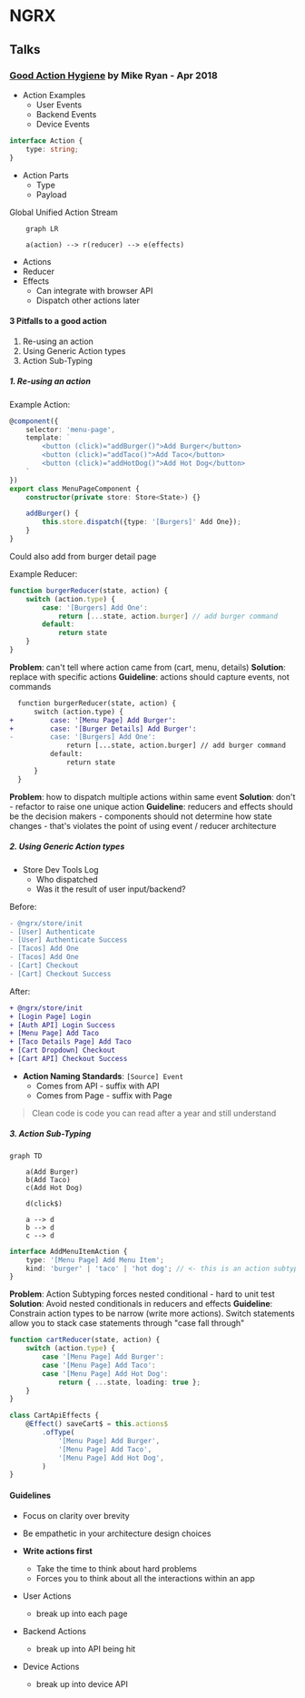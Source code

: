 # NGRX


## Talks

### [Good Action Hygiene](https://www.youtube.com/watch?v=JmnsEvoy-gY) by Mike Ryan - Apr 2018

* Action Examples
  * User Events
  * Backend Events
  * Device Events


```ts
interface Action {
    type: string;
}
```

* Action Parts
  * Type
  * Payload

Global Unified Action Stream

```mermaid
    graph LR

    a(action) --> r(reducer) --> e(effects)
```

* Actions
* Reducer
* Effects
  * Can integrate with browser API
  * Dispatch other actions later


#### 3 Pitfalls to a good action

1. Re-using an action
2. Using Generic Action types
3. Action Sub-Typing

##### 1. Re-using an action

Example Action:

```ts
@component({
    selector: 'menu-page',
    template: `
        <button (click)="addBurger()">Add Burger</button>
        <button (click)="addTaco()">Add Taco</button>
        <button (click)="addHotDog()">Add Hot Dog</button>
    `
})
export class MenuPageComponent {
    constructor(private store: Store<State>) {}

    addBurger() {
        this.store.dispatch({type: '[Burgers]' Add One});
    }
}
```

Could also add from burger detail page

Example Reducer:

```ts
function burgerReducer(state, action) {
    switch (action.type) {
        case: '[Burgers] Add One':
            return [...state, action.burger] // add burger command
        default:
            return state
    }
}
```

**Problem**: can't tell where action came from (cart, menu, details)
**Solution**: replace with specific actions
**Guideline**: actions should capture events, not commands

```diff
  function burgerReducer(state, action) {
      switch (action.type) {
+         case: '[Menu Page] Add Burger':
+         case: '[Burger Details] Add Burger':
-         case: '[Burgers] Add One':
              return [...state, action.burger] // add burger command
          default:
              return state
      }
  }
```

**Problem**: how to dispatch multiple actions within same event
**Solution**: don't - refactor to raise one unique action
**Guideline**: reducers and effects should be the decision makers - components should not determine how state changes - that's violates the point of using event / reducer architecture


##### 2. Using Generic Action types

* Store Dev Tools Log
  * Who dispatched
  * Was it the result of user input/backend?

Before:

```diff
- @ngrx/store/init
- [User] Authenticate
- [User] Authenticate Success
- [Tacos] Add One
- [Tacos] Add One
- [Cart] Checkout
- [Cart] Checkout Success
```

After:

```diff
+ @ngrx/store/init
+ [Login Page] Login
+ [Auth API] Login Success
+ [Menu Page] Add Taco
+ [Taco Details Page] Add Taco
+ [Cart Dropdown] Checkout
+ [Cart API] Checkout Success
```

* **Action Naming Standards**: `[Source] Event`
  * Comes from API - suffix with API
  * Comes from Page - suffix with Page

> Clean code is code you can read after a year and still understand

##### 3. Action Sub-Typing

```mermaid
graph TD

    a(Add Burger)
    b(Add Taco)
    c(Add Hot Dog)

    d(click$)

    a --> d
    b --> d
    c --> d
```

```ts
interface AddMenuItemAction {
    type: '[Menu Page] Add Menu Item';
    kind: 'burger' | 'taco' | 'hot dog'; // <- this is an action subtype
}
```

**Problem**: Action Subtyping forces nested conditional - hard to unit test
**Solution**: Avoid nested conditionals in reducers and effects
**Guideline**: Constrain action types to be narrow (write more actions). Switch statements allow you to stack case statements through "case fall through"

```ts
function cartReducer(state, action) {
    switch (action.type) {
        case '[Menu Page] Add Burger':
        case '[Menu Page] Add Taco':
        case '[Menu Page] Add Hot Dog':
            return { ...state, loading: true };
    }
}
```

```ts
class CartApiEffects {
    @Effect() saveCart$ = this.actions$
        .ofType(
            '[Menu Page] Add Burger',
            '[Menu Page] Add Taco',
            '[Menu Page] Add Hot Dog',
        )
}
```


#### Guidelines

* Focus on clarity over brevity
* Be empathetic in your architecture design choices
* **Write actions first**
  * Take the time to think about hard problems
  * Forces you to think about all the interactions within an app

* User Actions
  * break up into each page
* Backend Actions
  * break up into API being hit
* Device Actions
  * break up into device API


